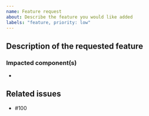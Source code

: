 ```yaml
---
name: Feature request
about: Describe the feature you would like added
labels: "feature, priority: low"
---
```


<!-- Hello! Please read the [Contributing Guidelines](CONTRIBUTING.md) before submitting an issue. -->

## Description of the requested feature

<!-- A clear and concise description of the feature being requested. -->


### Impacted component(s)

- 


## Related issues

<!-- Issue number (GitHub will automatically populate the issue title for you from this) -->
- #100


<!-- 
  Please update the labels for this component to reflect the topic of the issue: accessibility, doc / demo, functionality, integration, styles-only, tests, tools.
  
  Note also the severity level; all new issues default to severity level 1 which is low priority.  If you feel this issue deserves more attention, please set the label to sev-2 or sev-3.
-->

